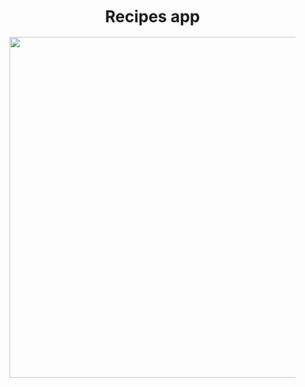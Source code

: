 <h1 align=center>Recipes app</h1>

<div align="center"><img width="600" src="https://user-images.githubusercontent.com/61319150/163599799-0cf7fb9f-35a9-4ef0-8615-9ba8da4c1e9d.png" align=center/></div>
